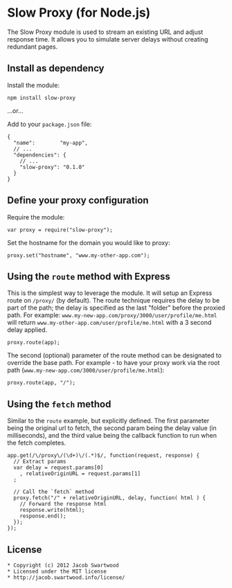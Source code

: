 Slow Proxy (for Node.js)
========================

The Slow Proxy module is used to stream an existing URL and adjust response time. It allows you to simulate server delays without creating redundant pages.

Install as dependency
---------------------

Install the module:

    npm install slow-proxy

...or...

Add to your `package.json` file:

    {
      "name":        "my-app",
      // ...
      "dependencies": {
        // ...
        "slow-proxy": "0.1.0"
      }
    }

Define your proxy configuration
-------------------------------

Require the module:

    var proxy = require("slow-proxy");

Set the hostname for the domain you would like to proxy:

    proxy.set("hostname", "www.my-other-app.com");

Using the `route` method with Express
-------------------------------------

This is the simplest way to leverage the module.  It will setup an Express route
on `/proxy/` (by default). The route technique requires the delay to be part of
the path; the delay is specified as the last "folder" before the proxied path.
For example: `www.my-new-app.com/proxy/3000/user/profile/me.html` will return
`www.my-other-app.com/user/profile/me.html` with a 3 second delay applied.

    proxy.route(app);

The second (optional) parameter of the route method can be designated to override
the base path. For example - to have your proxy work via the root path
(`www.my-new-app.com/3000/user/profile/me.html`):

    proxy.route(app, "/");

Using the `fetch` method
------------------------

Similar to the `route` example, but explicitly defined. The first parameter being
the original url to fetch, the second param being the delay value (in milliseconds),
and the third value being the callback function to run when the fetch completes.

    app.get(/\/proxy\/(\d+)\/(.*)$/, function(request, response) {
      // Extract params
      var delay = request.params[0]
        , relativeOriginURL = request.params[1]
      ;

      // Call the `fetch` method
      proxy.fetch("/" + relativeOriginURL, delay, function( html ) {
        // Forward the response html
        response.write(html);
        response.end();
      });
    });

License
-------

    * Copyright (c) 2012 Jacob Swartwood
    * Licensed under the MIT license
    * http://jacob.swartwood.info/license/
